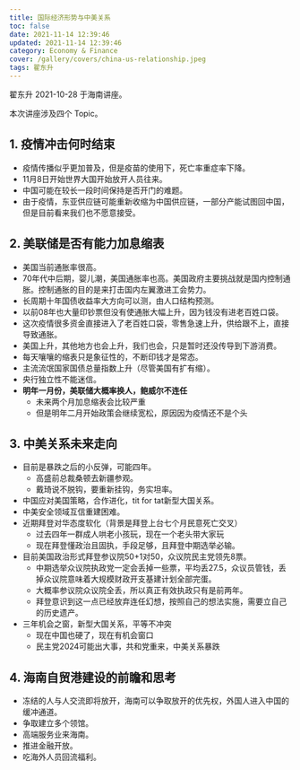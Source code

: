```yaml
---
title: 国际经济形势与中美关系
toc: false
date: 2021-11-14 12:39:46
updated: 2021-11-14 12:39:46
category: Economy & Finance
cover: /gallery/covers/china-us-relationship.jpeg
tags: 翟东升
---
```

<!-- omit in toc -->

翟东升 2021-10-28 于海南讲座。

<!-- more --> 

本次讲座涉及四个 Topic。

## 1. 疫情冲击何时结束
- 疫情传播似乎更加普及，但是疫苗的使用下，死亡率重症率下降。
- 11月8日开始世界大国开始放开人员往来。
- 中国可能在较长一段时间保持是否开门的难题。
- 由于疫情，东亚供应链可能重新收缩为中国供应链，一部分产能试图回中国，但是目前看来我们也不愿意接受。

## 2. 美联储是否有能力加息缩表
- 美国当前通胀率很高。
- 70年代中后期，婴儿潮，美国通胀率也高。美国政府主要挑战就是国内控制通胀。控制通胀的目的是来打击国内左翼激进工会势力。
- 长周期十年国债收益率大方向可以测，由人口结构预测。
- 以前08年也大量印钞票但没有使通胀大幅上升，因为钱没有进老百姓口袋。
- 这次疫情很多资金直接进入了老百姓口袋，零售急速上升，供给跟不上，直接导致通胀。
- 美国上升，其他地方也会上升，我们也会，只是暂时还没传导到下游消费。
- 每天嚷嚷的缩表只是象征性的，不断印钱才是常态。
- 主流流氓国家国债总量指数上升（尽管美国有扩有缩）。
- 央行独立性不能迷信。
- **明年一月份，美联储大概率换人，鲍威尔不连任**
  - 未来两个月加息缩表会比较严重
  - 但是明年二月开始政策会继续宽松，原因因为疫情还不是个头

## 3. 中美关系未来走向
- 目前是暴跌之后的小反弹，可能四年。
  - 高盛前总裁桑顿去新疆参观。
  - 戴琦说不脱钩，要重新挂钩，务实坦率。
- 中国应对美国策略，合作进化，tit for tat新型大国关系。
- 中美安全领域互信重建困难。
- 近期拜登对华态度软化（背景是拜登上台七个月民意死亡交叉）
  - 过去四年一群成人哄老小孩玩，现在一个老头带大家玩
  - 现在拜登懂政治且固执，手段足够，且拜登中期选举必输。
- 目前美国政治形式拜登参议院50+1对50，众议院民主党领先8票。
  - 中期选举众议院执政党一定会丢掉一些票，平均丢27.5，众议员管钱，丢掉众议院意味着大规模财政开支基建计划全部完蛋。
  - 大概率参议院众议院全丢，所以真正有效执政只有是前两年。
  - 拜登意识到这一点已经放弃连任幻想，按照自己的想法实施，需要立自己的历史遗产。
- 三年机会之窗，新型大国关系，平等不冲突
  - 现在中国也硬了，现在有机会窗口
  - 民主党2024可能出大事，共和党重来，中美关系暴跌

## 4. 海南自贸港建设的前瞻和思考
- 冻结的人与人交流即将放开，海南可以争取放开的优先权，外国人进入中国的缓冲通道。
- 争取建立多个领馆。
- 高端服务业来海南。
- 推进金融开放。
- 吃海外人员回流福利。







